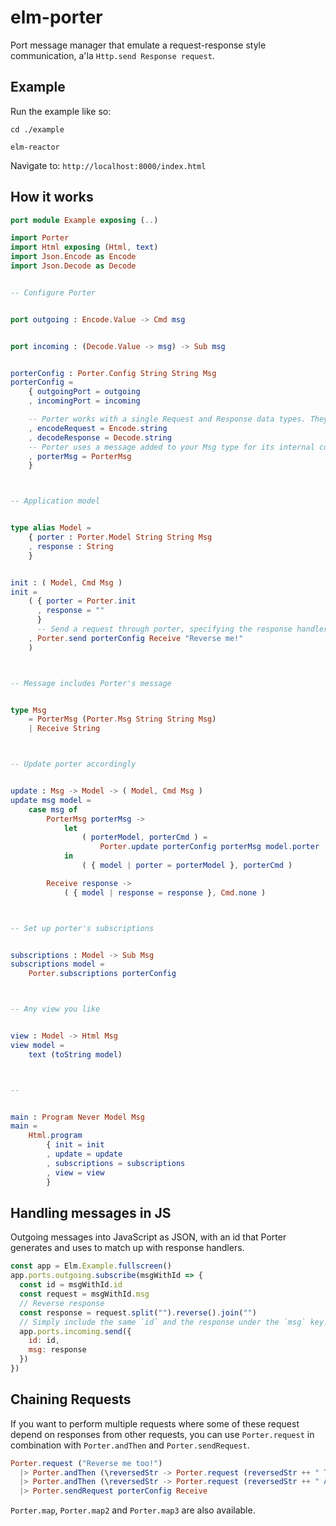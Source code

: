 # elm-porter

Port message manager that emulate a request-response style communication, a'la `Http.send Response request`.

## Example

Run the example like so:

`cd ./example`

`elm-reactor`

Navigate to: `http://localhost:8000/index.html`

## How it works

```elm
port module Example exposing (..)

import Porter
import Html exposing (Html, text)
import Json.Encode as Encode
import Json.Decode as Decode


-- Configure Porter


port outgoing : Encode.Value -> Cmd msg


port incoming : (Decode.Value -> msg) -> Sub msg


porterConfig : Porter.Config String String Msg
porterConfig =
    { outgoingPort = outgoing
    , incomingPort = incoming

    -- Porter works with a single Request and Response data types. They can both be anything, as long as you supply decoders :)
    , encodeRequest = Encode.string
    , decodeResponse = Decode.string
    -- Porter uses a message added to your Msg type for its internal communications (See `type Msg` below)
    , porterMsg = PorterMsg
    }



-- Application model


type alias Model =
    { porter : Porter.Model String String Msg
    , response : String
    }


init : ( Model, Cmd Msg )
init =
    ( { porter = Porter.init
      , response = ""
      }
      -- Send a request through porter, specifying the response handler directly
    , Porter.send porterConfig Receive "Reverse me!"
    )



-- Message includes Porter's message


type Msg
    = PorterMsg (Porter.Msg String String Msg)
    | Receive String



-- Update porter accordingly


update : Msg -> Model -> ( Model, Cmd Msg )
update msg model =
    case msg of
        PorterMsg porterMsg ->
            let
                ( porterModel, porterCmd ) =
                    Porter.update porterConfig porterMsg model.porter
            in
                ( { model | porter = porterModel }, porterCmd )

        Receive response ->
            ( { model | response = response }, Cmd.none )



-- Set up porter's subscriptions


subscriptions : Model -> Sub Msg
subscriptions model =
    Porter.subscriptions porterConfig



-- Any view you like


view : Model -> Html Msg
view model =
    text (toString model)



--


main : Program Never Model Msg
main =
    Html.program
        { init = init
        , update = update
        , subscriptions = subscriptions
        , view = view
        }
```

## Handling messages in JS

Outgoing messages into JavaScript as JSON, with an id that Porter generates and uses to match up with response handlers.

```js
const app = Elm.Example.fullscreen()
app.ports.outgoing.subscribe(msgWithId => {
  const id = msgWithId.id
  const request = msgWithId.msg
  // Reverse response
  const response = request.split("").reverse().join("")
  // Simply include the same `id` and the response under the `msg` key.
  app.ports.incoming.send({
    id: id,
    msg: response
  })
})
```

## Chaining Requests

If you want to perform multiple requests where some of these request depend on responses from other requests, you can use `Porter.request` in combination with `Porter.andThen` and `Porter.sendRequest`.

```elm
Porter.request ("Reverse me too!")
  |> Porter.andThen (\reversedStr -> Porter.request (reversedStr ++ " The Quick Brown Fox!"))
  |> Porter.andThen (\reversedStr -> Porter.request (reversedStr ++ " A man a plan a canal: panama"))
  |> Porter.sendRequest porterConfig Receive
```

`Porter.map`, `Porter.map2` and `Porter.map3` are also available.
